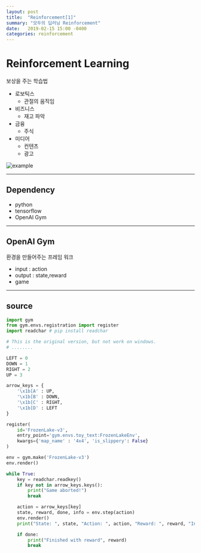 ```yaml
---
layout: post
title:  "Reinforcement[1]"
summary: "모두의 딥러닝 Reinforcement"
date:   2019-02-15 15:00 -0400
categories: reinforcement
---
```


# Reinforcement Learning
보상을 주는 학습법

- 로보틱스
  + 관절의 움직임
- 비즈니스
  + 재고 파악
- 금융
  + 주식
- 미디어
  + 컨텐츠
  + 광고



![example](https://github.com/jjeamin/jjeamin.github.io/raw/master/_posts/post_img/reinforcement/example.JPG)



---

## Dependency
- python
- tensorflow
- OpenAI Gym

---

## OpenAI Gym
환경을 만들어주는 프레임 워크
- input : action
- output : state,reward
- game

---

## source

```python
import gym
from gym.envs.registration import register
import readchar # pip install readchar

# This is the original version, but not work on windows.
# ........

LEFT = 0
DOWN = 1
RIGHT = 2
UP = 3

arrow_keys = {
    '\x1b[A' : UP,
    '\x1b[B' : DOWN,
    '\x1b[C' : RIGHT,
    '\x1b[D' : LEFT
}

register(
    id='FrozenLake-v3',
    entry_point='gym.envs.toy_text:FrozenLakeEnv',
    kwargs={'map_name' : '4x4', 'is_slippery': False}
)

env = gym.make('FrozenLake-v3')
env.render()

while True:
    key = readchar.readkey()
    if key not in arrow_keys.keys():
        print("Game aborted!")
        break

    action = arrow_keys[key]
    state, reward, done, info = env.step(action)
    env.render()
    print("State: ", state, "Action: ", action, "Reward: ", reward, "Info: ", info)

    if done:
        print("Finished with reward", reward)
        break
```

